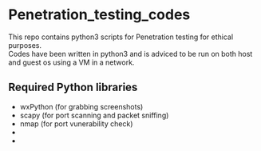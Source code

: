 # Penetration_testing_codes
This repo contains python3 scripts for Penetration testing for ethical purposes. <br>
Codes have been written in python3 and is adviced to be run on both host and guest os using a VM in a network.

<h2>Required Python libraries</h2>

<ul>
  <li>wxPython (for grabbing screenshots)</li>
  <li>scapy (for port scanning and packet sniffing)</li>
  <li>nmap (for port vunerability check)</li>
  <li></li>
  <li></li>
</ul>
